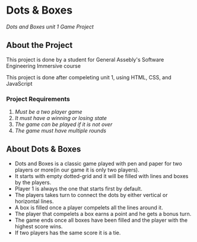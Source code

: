 # Dots & Boxes 
_Dots and Boxes unit 1 Game Project_

## About the Project
This project is done by a student for General Assebly's Software Engineering Immersive course

This project is done after compeleting unit 1, using HTML, CSS, and JavaScript

### Project Requirements
1. *Must be a two player game*
2. *It must have a winning or losing state*
3. *The game can be played if it is not over*
4. *The game must have multiple rounds*


## About Dots & Boxes
- Dots and Boxes is a classic game played with pen and paper for two players or more(in our game it is only two players).
- It starts with empty dotted-grid and it will be filled with lines and boxes by the players.
- Player 1 is always the one that starts first by default.
- The players takes turn to connect the dots by either vertical or horizontal lines.
- A box is filled once a player compelets all the lines around it.
- The player that compelets a box earns a point and he gets a bonus turn.
- The game ends once all boxes have been filled and the player with the highest score wins.
- If two players has the same score it is a tie.

